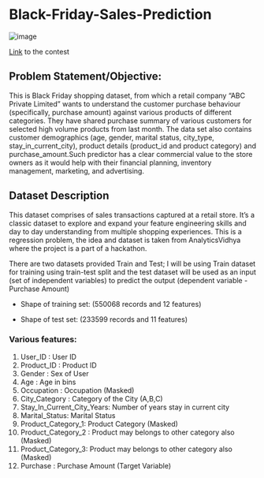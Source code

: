 # Black-Friday-Sales-Prediction

![image](https://user-images.githubusercontent.com/58620359/174943679-b5ea9daf-c9bc-43e1-8c35-78292bba62bc.png)

[Link](https://datahack.analyticsvidhya.com/contest/black-friday/) to the contest

## Problem Statement/Objective:

This is Black Friday shopping dataset, from which a retail company “ABC Private Limited” wants to understand the customer purchase behaviour (specifically, purchase amount) against various products of different categories. They have shared purchase summary of various customers for selected high volume products from last month. The data set also contains customer demographics (age, gender, marital status, city_type, stay_in_current_city), product details (product_id and product category) and purchase_amount.Such predictor has a clear commercial value to the store owners as it would help with their financial planning, inventory management, marketing, and advertising.

## Dataset Description

This dataset comprises of sales transactions captured at a retail store. It’s a classic dataset to explore and expand your feature engineering skills and day to day understanding from multiple shopping experiences. This is a regression problem, the idea and dataset is taken from AnalyticsVidhya where the project is a part of a hackathon.

There are two datasets provided Train and Test; I will be using Train dataset for training using train-test split and the test dataset will be used as an input (set of independent variables) to predict the output (dependent variable -Purchase Amount)

* Shape of training set: (550068 records and 12 features)

* Shape of test set: (233599 records and 11 features)

### Various features:

1. User_ID : User ID
2. Product_ID : Product ID
3. Gender : Sex of User
4. Age : Age in bins
5. Occupation : Occupation (Masked)
6. City_Category : Category of the City (A,B,C)
7. Stay_In_Current_City_Years: Number of years stay in current city
8. Marital_Status: Marital Status
9. Product_Category_1: Product Category (Masked)
10. Product_Category_2 : Product may belongs to other category also (Masked)
11. Product_Category_3: Product may belongs to other category also (Masked)
12. Purchase : Purchase Amount (Target Variable)
